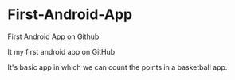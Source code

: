 # First-Android-App
First Android App on Github

It my first android app on GitHub 

It's basic app in which we can count the points in a basketball app.
